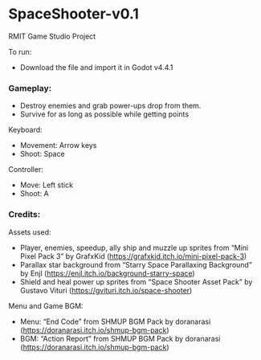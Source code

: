 # SpaceShooter-v0.1

RMIT Game Studio Project

To run:

- Download the file and import it in Godot v4.4.1

### Gameplay:

- Destroy enemies and grab power-ups drop from them.
- Survive for as long as possible while getting points

Keyboard:
- Movement: Arrow keys
- Shoot: Space

Controller:
- Move: Left stick
- Shoot: A

### Credits:
Assets used:
- Player, enemies, speedup, ally ship and muzzle up sprites from “Mini Pixel Pack 3” by GrafxKid (https://grafxkid.itch.io/mini-pixel-pack-3)
- Parallax star background from “Starry Space Parallaxing Background” by Enjl (https://enjl.itch.io/background-starry-space)
- Shield and heal power up sprites from “Space Shooter Asset Pack” by Gustavo Vituri (https://gvituri.itch.io/space-shooter)

Menu and Game BGM:
- Menu: “End Code” from SHMUP BGM Pack by doranarasi (https://doranarasi.itch.io/shmup-bgm-pack)
- BGM: “Action Report” from SHMUP BGM Pack by doranarasi (https://doranarasi.itch.io/shmup-bgm-pack)
